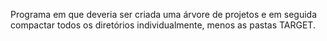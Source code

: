 Programa em que deveria ser criada uma árvore de projetos e em seguida compactar todos os diretórios individualmente, menos as pastas TARGET.
